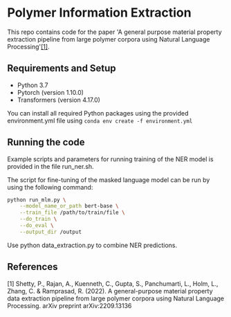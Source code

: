 # Polymer Information Extraction

This repo contains code for the paper 'A general purpose material property extraction
pipeline from large polymer corpora using Natural Language Processing'[[1]](http://arxiv.org/abs/2209.13136).

## Requirements and Setup

- Python 3.7
- Pytorch (version 1.10.0)
- Transformers (version 4.17.0)

You can install all required Python packages using the provided environment.yml file using `conda env create -f environment.yml`

## Running the code

Example scripts and parameters for running training of the NER model is provided in the file run_ner.sh.

The script for fine-tuning of the masked language model can be run by using the following command:

```bash
python run_mlm.py \
    --model_name_or_path bert-base \
    --train_file /path/to/train/file \
    --do_train \
    --do_eval \
    --output_dir /output
```

Use python data_extraction.py to combine NER predictions.

## References

[1] Shetty, P., Rajan, A., Kuenneth, C., Gupta, S., Panchumarti, L., Holm, L., Zhang, C. & Ramprasad, R. (2022). A general-purpose material property data extraction pipeline from large polymer corpora using Natural Language Processing. arXiv preprint arXiv:2209.13136

